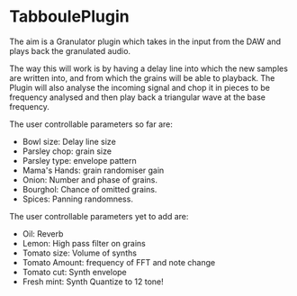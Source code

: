 # TabboulePlugin

The aim is a Granulator plugin which takes in the input from the DAW and plays
back the granulated audio.

The way this will work is by having a delay line into which the new samples
are written into, and from which the grains will be able to playback.
The Plugin will also analyse the incoming signal and chop it in pieces to be
frequency analysed and then play back a triangular wave at the base frequency.

The user controllable parameters so far are:
* Bowl size: Delay line size
* Parsley chop: grain size
* Parsley type: envelope pattern
* Mama's Hands: grain randomiser gain
* Onion: Number and phase of grains.
* Bourghol: Chance of omitted grains.
* Spices: Panning randomness.

The user controllable parameters yet to add are:
* Oil: Reverb
* Lemon: High pass filter on grains
* Tomato size: Volume of synths
* Tomato Amount: frequency of FFT and note change
* Tomato cut: Synth envelope
* Fresh mint: Synth Quantize to 12 tone!
